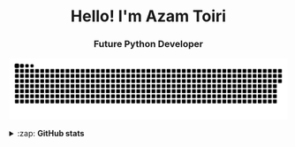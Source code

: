 <h1 align="center">Hello! I'm Azam Toiri</h1>
<h3 align="center">Future Python Developer</h3>

<p align="center">
<img width="600" src="assets/github-snake.svg" alt="snake"/>
</p>

<details>
  <summary>:zap: <b>GitHub stats</b></summary>
  <p>
   <img align="middle"  alt="codeSTACKr's GitHub Stats" src="https://github-readme-stats.vercel.app/api?username=azamtoiri&show_icons=true&theme=synthwave" />
   <img align="middle" alt="codeSTACKr's GitHub Stats" src="https://github-readme-stats.vercel.app/api/top-langs/?username=azamtoiri&layout=compact&theme=synthwave" />  
   <br>
   <img align="middle" src="https://metrics.lecoq.io/azamtoiri" />
  </p>
</details>